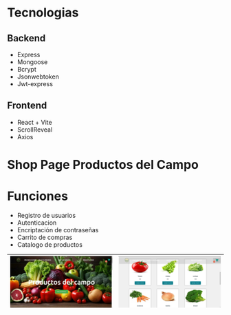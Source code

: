 <h1> Tecnologias </h1>
<h2> Backend </h2>
<ul> 
  <li> 
Express
</li>
  <li> 
Mongoose
</li>
  <li> 
Bcrypt
</li>
  <li> 
Jsonwebtoken
</li>
  <li> 
Jwt-express
</li>

  </ul>
 <h2> Frontend </h2>
<ul> 
  <li> 
    React + Vite
  </li>
                        <li> ScrollReveal</li>
<li> Axios </li>
</ul>
</h1>

<h1> Shop Page Productos del Campo</h1>
<h1> Funciones </h1>
  <ul>
<li>Registro de usuarios</li>
<li>Autenticacion</li>   
<li>Encriptación de contraseñas</li>
<li>Carrito de compras</li>
<li>Catalogo de productos</li>
  </ul>

| ![Start](/public/screen.jpg) | ![Productos](/public/screen2.jpg) |
|-----------------------|----------------------------|
